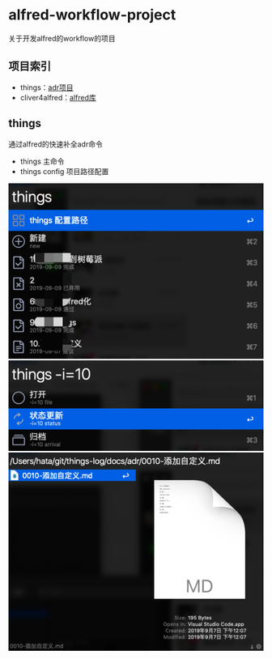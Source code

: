 # alfred-workflow-project
关于开发alfred的workflow的项目

## 项目索引
+ things：[adr项目](https://github.com/needood/alfred-workflow-project/tree/master/packages/things)
+ cliver4alfred：[alfred库](https://github.com/needood/alfred-workflow-project/tree/master/packages/cliver4alfred)

## things

通过alfred的快速补全adr命令

+ things 主命令
+ things config 项目路径配置

![](https://github.com/needood/alfred-workflow-project/blob/master/screenshot/1.png?raw=true)
![](https://github.com/needood/alfred-workflow-project/blob/master/screenshot/2.png?raw=true)
![](https://github.com/needood/alfred-workflow-project/blob/master/screenshot/3.png?raw=true)
